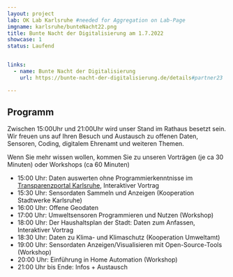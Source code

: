 ```yaml
---
layout: project
lab: OK Lab Karlsruhe #needed for Aggregation on Lab-Page
imgname: karlsruhe/bunteNacht22.png
title: Bunte Nacht der Digitalisierung am 1.7.2022
showcase: 1
status: Laufend


links:
  - name: Bunte Nacht der Digitalisierung
    url: https://bunte-nacht-der-digitalisierung.de/details#partner23

---
```



## Programm
Zwischen 15:00Uhr und 21:00Uhr wird unser Stand im Rathaus besetzt sein. 
Wir freuen uns auf Ihren Besuch und Austausch zu offenen Daten, Sensoren, Coding, digitalem Ehrenamt und weiteren Themen.

Wenn Sie mehr wissen wollen, kommen Sie zu unseren Vorträgen (je ca 30 Minuten) oder Workshops (ca 60 Minuten)

 * 15:00 Uhr: Daten auswerten ohne Programmierkenntnisse im [Transparenzportal Karlsruhe](https://transparenz.karlsruhe.de), Interaktiver Vortrag
 * 15:30 Uhr: Sensordaten Sammeln und Anzeigen (Kooperation Stadtwerke Karlsruhe)
 * 16:00 Uhr: Offene Geodaten
 * 17:00 Uhr: Umweltsensoren Programmieren und Nutzen (Workshop) 
 * 18:00 Uhr: Der Haushaltsplan der Stadt: Daten zum Anfassen, Interaktiver Vortrag
 * 18:30 Uhr: Daten zu Klima- und Klimaschutz (Kooperation Umweltamt) 
 * 19:00 Uhr: Sensordaten Anzeigen/Visualisieren mit Open-Source-Tools (Workshop)
 * 20:00 Uhr: Einführung in Home Automation (Workshop) 
 * 21:00 Uhr bis Ende: Infos + Austausch


<!--
[Twitter](https://twitter.com/hashtag/ka2020opendata)
-->


